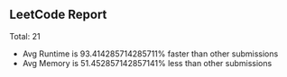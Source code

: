 ## LeetCode Report
Total:  21
* Avg Runtime is 93.414285714285711% faster than other submissions
* Avg Memory is 51.452857142857141% less than other submissions



